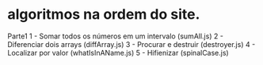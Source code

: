 # algoritmos na ordem do site.

Parte1
1 - Somar todos os números em um intervalo (sumAll.js)
2 - Diferenciar dois arrays (diffArray.js)
3 - Procurar e destruir (destroyer.js)
4 - Localizar por valor (whatIsInAName.js)
5 - Hifienizar (spinalCase.js)